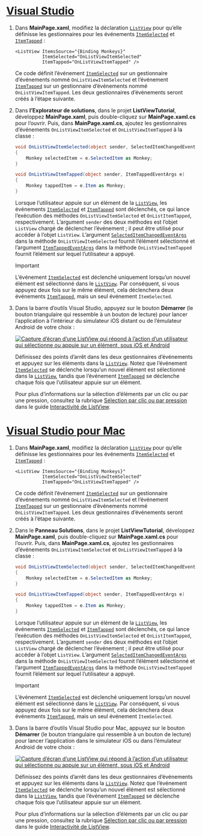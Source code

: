 # <a name="visual-studiotabvswin"></a>[Visual Studio](#tab/vswin)

1. Dans **MainPage.xaml**, modifiez la déclaration [`ListView`](xref:Xamarin.Forms.ListView) pour qu’elle définisse les gestionnaires pour les événements [`ItemSelected`](xref:Xamarin.Forms.ListView.ItemSelected) et [`ItemTapped`](xref:Xamarin.Forms.ListView.ItemTapped) :

    ```xaml
    <ListView ItemsSource="{Binding Monkeys}"
              ItemSelected="OnListViewItemSelected"
              ItemTapped="OnListViewItemTapped" />
    ```

    Ce code définit l’événement [`ItemSelected`](xref:Xamarin.Forms.ListView.ItemSelected) sur un gestionnaire d’événements nommé `OnListViewItemSelected` et l’événement [`ItemTapped`](xref:Xamarin.Forms.ListView.ItemTapped) sur un gestionnaire d’événements nommé `OnListViewItemTapped`. Les deux gestionnaires d’événements seront créés à l’étape suivante.

1. Dans **l’Explorateur de solutions**, dans le projet **ListViewTutorial**, développez **MainPage.xaml**, puis double-cliquez sur **MainPage.xaml.cs** pour l’ouvrir. Puis, dans **MainPage.xaml.cs**, ajoutez les gestionnaires d’événements `OnListViewItemSelected` et `OnListViewItemTapped` à la classe :

    ```csharp
    void OnListViewItemSelected(object sender, SelectedItemChangedEventArgs e)
    {
        Monkey selectedItem = e.SelectedItem as Monkey;
    }

    void OnListViewItemTapped(object sender, ItemTappedEventArgs e)
    {
        Monkey tappedItem = e.Item as Monkey;
    }
    ```

    Lorsque l’utilisateur appuie sur un élément de la [`ListView`](xref:Xamarin.Forms.ListView), les événements [`ItemSelected`](xref:Xamarin.Forms.ListView.ItemSelected) et [`ItemTapped`](xref:Xamarin.Forms.ListView.ItemTapped) sont déclenchés, ce qui lance l’exécution des méthodes `OnListViewItemSelected` et `OnListItemTapped`, respectivement. L’argument `sender` des deux méthodes est l’objet `ListView` chargé de déclencher l’événement ; il peut être utilisé pour accéder à l’objet `ListView`. L’argument [`SelectedItemChangedEventArgs`](xref:Xamarin.Forms.SelectedItemChangedEventArgs) dans la méthode `OnListViewItemSelected` fournit l’élément sélectionné et l’argument [`ItemTappedEventArgs`](xref:Xamarin.Forms.ItemTappedEventArgs) dans la méthode `OnListViewItemTapped` fournit l’élément sur lequel l’utilisateur a appuyé.

    > [!IMPORTANT]
    > L’événement [`ItemSelected`](xref:Xamarin.Forms.ListView.ItemSelected) est déclenché uniquement lorsqu’un nouvel élément est sélectionné dans le [`ListView`](xref:Xamarin.Forms.ListView). Par conséquent, si vous appuyez deux fois sur le même élément, cela déclenchera deux événements [`ItemTapped`](xref:Xamarin.Forms.ListView.ItemTapped), mais un seul événement `ItemSelected`.

1. Dans la barre d’outils Visual Studio, appuyez sur le bouton **Démarrer** (le bouton triangulaire qui ressemble à un bouton de lecture) pour lancer l’application à l’intérieur du simulateur iOS distant ou de l’émulateur Android de votre choix :

    [![Capture d’écran d’une ListView qui répond à l’action d’un utilisateur qui sélectionne ou appuie sur un élément, sous iOS et Android](../images/item-selection.png "Sélection d’éléments ListView")](../images/item-selection-large.png#lightbox "Sélection d’éléments ListView")

    Définissez des points d’arrêt dans les deux gestionnaires d’événements et appuyez sur les éléments dans la [`ListView`](xref:Xamarin.Forms.ListView). Notez que l’événement [`ItemSelected`](xref:Xamarin.Forms.ListView.ItemSelected) se déclenche lorsqu’un nouvel élément est sélectionné dans la [`ListView`](xref:Xamarin.Forms.ListView), tandis que l’événement [`ItemTapped`](xref:Xamarin.Forms.ListView.ItemTapped) se déclenche chaque fois que l’utilisateur appuie sur un élément.

    Pour plus d’informations sur la sélection d’éléments par un clic ou par une pression, consultez la rubrique [Sélection par clic ou par pression](~/xamarin-forms/user-interface/listview/interactivity.md#selection--taps) dans le guide [Interactivité de ListView](~/xamarin-forms/user-interface/listview/interactivity.md).

# <a name="visual-studio-for-mactabvsmac"></a>[Visual Studio pour Mac](#tab/vsmac)

1. Dans **MainPage.xaml**, modifiez la déclaration [`ListView`](xref:Xamarin.Forms.ListView) pour qu’elle définisse les gestionnaires pour les événements [`ItemSelected`](xref:Xamarin.Forms.ListView.ItemSelected) et [`ItemTapped`](xref:Xamarin.Forms.ListView.ItemTapped) :

    ```xaml
    <ListView ItemsSource="{Binding Monkeys}"
              ItemSelected="OnListViewItemSelected"
              ItemTapped="OnListViewItemTapped" />
    ```

    Ce code définit l’événement [`ItemSelected`](xref:Xamarin.Forms.ListView.ItemSelected) sur un gestionnaire d’événements nommé `OnListViewItemSelected` et l’événement [`ItemTapped`](xref:Xamarin.Forms.ListView.ItemTapped) sur un gestionnaire d’événements nommé `OnListViewItemTapped`. Les deux gestionnaires d’événements seront créés à l’étape suivante.

1. Dans le **Panneau Solutions**, dans le projet **ListViewTutorial**, développez **MainPage.xaml**, puis double-cliquez sur **MainPage.xaml.cs** pour l’ouvrir. Puis, dans **MainPage.xaml.cs**, ajoutez les gestionnaires d’événements `OnListViewItemSelected` et `OnListViewItemTapped` à la classe :

    ```csharp
    void OnListViewItemSelected(object sender, SelectedItemChangedEventArgs e)
    {
        Monkey selectedItem = e.SelectedItem as Monkey;
    }

    void OnListViewItemTapped(object sender, ItemTappedEventArgs e)
    {
        Monkey tappedItem = e.Item as Monkey;
    }
    ```

    Lorsque l’utilisateur appuie sur un élément de la [`ListView`](xref:Xamarin.Forms.ListView), les événements [`ItemSelected`](xref:Xamarin.Forms.ListView.ItemSelected) et [`ItemTapped`](xref:Xamarin.Forms.ListView.ItemTapped) sont déclenchés, ce qui lance l’exécution des méthodes `OnListViewItemSelected` et `OnListItemTapped`, respectivement. L’argument `sender` des deux méthodes est l’objet `ListView` chargé de déclencher l’événement ; il peut être utilisé pour accéder à l’objet `ListView`. L’argument [`SelectedItemChangedEventArgs`](xref:Xamarin.Forms.SelectedItemChangedEventArgs) dans la méthode `OnListViewItemSelected` fournit l’élément sélectionné et l’argument [`ItemTappedEventArgs`](xref:Xamarin.Forms.ItemTappedEventArgs) dans la méthode `OnListViewItemTapped` fournit l’élément sur lequel l’utilisateur a appuyé.

    > [!IMPORTANT]
    > L’événement [`ItemSelected`](xref:Xamarin.Forms.ListView.ItemSelected) est déclenché uniquement lorsqu’un nouvel élément est sélectionné dans le [`ListView`](xref:Xamarin.Forms.ListView). Par conséquent, si vous appuyez deux fois sur le même élément, cela déclenchera deux événements [`ItemTapped`](xref:Xamarin.Forms.ListView.ItemTapped), mais un seul événement `ItemSelected`.

1. Dans la barre d’outils Visual Studio pour Mac, appuyez sur le bouton **Démarrer** (le bouton triangulaire qui ressemble à un bouton de lecture) pour lancer l’application dans le simulateur iOS ou dans l’émulateur Android de votre choix :

    [![Capture d’écran d’une ListView qui répond à l’action d’un utilisateur qui sélectionne ou appuie sur un élément, sous iOS et Android](../images/item-selection.png "Sélection d’éléments ListView")](../images/item-selection-large.png#lightbox "Sélection d’éléments ListView")

    Définissez des points d’arrêt dans les deux gestionnaires d’événements et appuyez sur les éléments dans la [`ListView`](xref:Xamarin.Forms.ListView). Notez que l’événement [`ItemSelected`](xref:Xamarin.Forms.ListView.ItemSelected) se déclenche lorsqu’un nouvel élément est sélectionné dans la [`ListView`](xref:Xamarin.Forms.ListView), tandis que l’événement [`ItemTapped`](xref:Xamarin.Forms.ListView.ItemTapped) se déclenche chaque fois que l’utilisateur appuie sur un élément.

    Pour plus d’informations sur la sélection d’éléments par un clic ou par une pression, consultez la rubrique [Sélection par clic ou par pression](~/xamarin-forms/user-interface/listview/interactivity.md#selection--taps) dans le guide [Interactivité de ListView](~/xamarin-forms/user-interface/listview/interactivity.md).
